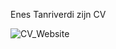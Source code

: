 Enes Tanriverdi zijn CV


![CV_Website](https://github.com/user-attachments/assets/de199b39-6165-4d19-a09b-023d0a8add78)
